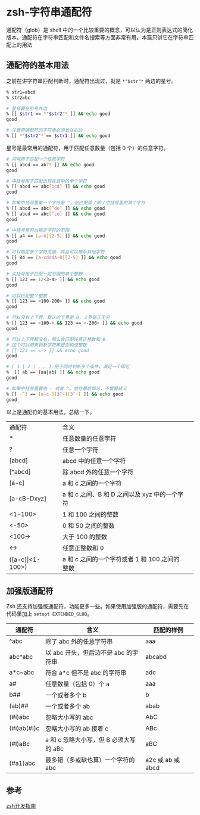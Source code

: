 # zsh-字符串通配符

通配符（glob）是 shell 中的一个比较重要的概念，可以认为是正则表达式的简化版本。通配符在字符串匹配和文件名搜索等方面非常有用。本篇只讲它在字符串匹配上的用法

## 通配符的基本用法

之前在讲字符串匹配判断时，通配符出现过，就是 `*"$str"*` 两边的星号。

```sh
% str1=abcd
% str2=bc

# 星号要在引号外边
% [[ $str1 == *"$str2"* ]] && echo good
good

# 注意带通配符的字符串必须放在右边
% [[ *"$str2"* == $str1 ]] && echo good
```

星号是最常用的通配符，用于匹配任意数量（包括 0 个）的任意字符。

```sh
# 问号用于匹配一个任意字符
% [[ abcd == ab?? ]] && echo good
good

# 中括号用于匹配出现在其中的单个字符
% [[ abcd == abc[bcd] ]] && echo good
good

# 如果中括号里第一个字符是 ^，则匹配除了除了中括号里的单个字符
% [[ abcd == abc[^de] ]] && echo good
% [[ abcd == abc[^ce] ]] && echo good
good

# 中括号里可以指定字符的范围
% [[ a4 == [a-b][2-5] ]] && echo good
good

# 可以指定多个字符范围，并且可以掺杂其他字符
% [[ B4 == [a-cdddA-B][2-5] ]] && echo good
good

# 尖括号用于匹配一定范围的单个整数
% [[ 123 == 12<3-4> ]] && echo good
good

# 可以匹配整个整数
% [[ 123 == <100-200> ]] && echo good
good

# 可以没有上下界，默认的下界是 0，上界是正无穷
% [[ 123 == <100-> && 123 == <-200> ]] && echo good
good

# 可以上下界都没有，那么会匹配任意正整数和 0
# 这个可以用来判断字符串是否构成整数
# [[ 123 == <-> ]] && echo good
good

# ( 1 | 2 | ... ) 用于同时判断多个条件，满足一个即可
%  [[ ab == (aa|ab) ]] && echo good
good

# 如果中括号里要用 - 或者 ^，放在最后即可，不需要转义
% [[ -^3 == [a-c-][3^-][3^-] ]] && echo good
good

```

以上是通配符的基本用法，总结一下。

|                   |                                |   |
| ----------------- | ------------------------------ | - |
| 通配符               | 含义                             |   |
| \*                | 任意数量的任意字符                      |   |
| ?                 | 任意一个字符                         |   |
| \[abcd]           | abcd 中的任意一个字符                  |   |
| \[^abcd]          | 除 abcd 外的任意一个字符                |   |
| \[a-c]            | a 和 c 之间的一个字符                  |   |
| \[a-cB-Dxyz]      | a 和 c 之间、B 和 D 之间以及 xyz 中的一个字符 |   |
| <1-100>           | 1 和 100 之间的整数                  |   |
| <-50>             | 0 和 50 之间的整数                   |   |
| <100->            | 大于 100 的整数                     |   |
| <->               | 任意正整数和 0                       |   |
| (\[a-c]\|<1-100>) | a 和 c 之间的一个字符或者 1 和 100 之间的整数  |   |

## 加强版通配符

Zsh 还支持加强版通配符，功能更多一些。如果使用加强版的通配符，需要先在代码里加上 `setopt EXTENDED_GLOB`。

| 通配符         | 含义                         | 匹配的样例           |
| ----------- | -------------------------- | --------------- |
| ^abc        | 除了 abc 外的任意字符串             | aaa             |
| abc^abc     | 以 abc 开头，但后边不是 abc 的字符串    | abcabd          |
| a\*c\~abc   | 符合 a\*c 但不是 abc 的字符串       | adc             |
| a#          | 任意数量（包括 0）个 a              | aaa             |
| b##         | 一个或者多个 b                   | b               |
| (ab)##      | 一个或者多个 ab                  | abab            |
| (#i)abc     | 忽略大小写的 abc                 | AbC             |
| (#i)ab(#I)c | 忽略大小写的 ab 接着 c             | ABc             |
| (#l)aBc     | a 和 c 忽略大小写，但 B 必须大写 的 aBc | aBC             |
| (#a1)abc    | 最多错（多或缺也算）一个字符的 abc        | a2c 或 ab 或 abcd |

## 参考

[zsh开发指南](https://github.com/goreliu/zshguide)

